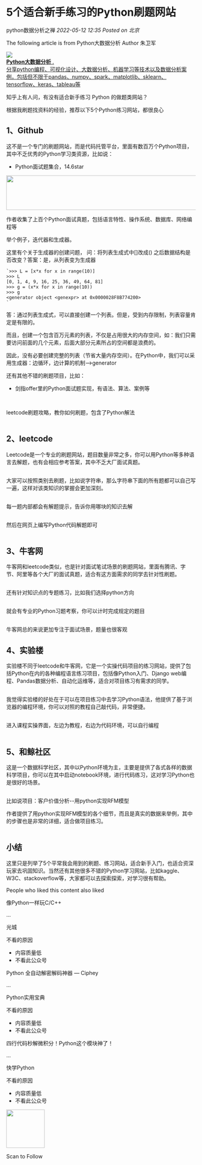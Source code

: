 # 5个适合新手练习的Python刷题网站

<a id="profileBt"></a><a id="js_name"></a>python数据分析之禅 *2022-05-12 12:35* *Posted on <a id="js_ip_wording"></a>北京*

The following article is from Python大数据分析 Author 朱卫军

<a id="copyright_info"></a>[![](../../../_resources/0_a2af312942074a459773eb27dd4bcd51.jpg)<br>**Python大数据分析** .<br>分享python编程、可视化设计、大数据分析、机器学习等技术以及数据分析案例，包括但不限于pandas、numpy、spark、matplotlib、sklearn、tensorflow、keras、tableau等](#)

知乎上有人问，有没有适合新手练习 Python 的做题类网站？

根据我刷题找资料的经验，推荐以下5个Python练习网站，都很良心

## 1、Github

这不是一个专门的刷题网站，而是代码托管平台，里面有数百万个Python项目，其中不乏优秀的Python学习类资源，比如说：

- Python面试题集合，14.6star
    

<img width="657" height="92" src="../../../_resources/640_wx_fmt_png_wxfrom_5_wx_lazy__d8dd670297a74eb09.png"/>

作者收集了上百个Python面试真题，包括语言特性、操作系统、数据库、网络编程等

举个例子，迭代器和生成器。

这里有个关于生成器的创建问题， 问：将列表生成式中\[\]改成() 之后数据结构是否改变？答案：是，从列表变为生成器

```
`>>> L = [x*x for x in range(10)]
>>> L
[0, 1, 4, 9, 16, 25, 36, 49, 64, 81]
>>> g = (x*x for x in range(10))
>>> g
<generator object <genexpr> at 0x0000028F8B774200>
`
```

答：通过列表生成式，可以直接创建一个列表。但是，受到内存限制，列表容量肯定是有限的。

而且，创建一个包含百万元素的列表，不仅是占用很大的内存空间，如：我们只需要访问前面的几个元素，后面大部分元素所占的空间都是浪费的。

因此，没有必要创建完整的列表（节省大量内存空间）。在Python中，我们可以采用生成器：边循环，边计算的机制—>generator

还有其他不错的刷题项目，比如：

- 剑指offer里的Python面试题实现，有语法、算法、案例等
    

![Image](data:image/gif;base64,iVBORw0KGgoAAAANSUhEUgAAAAEAAAABCAYAAAAfFcSJAAAADUlEQVQImWNgYGBgAAAABQABh6FO1AAAAABJRU5ErkJggg==)

![Image](data:image/gif;base64,iVBORw0KGgoAAAANSUhEUgAAAAEAAAABCAYAAAAfFcSJAAAADUlEQVQImWNgYGBgAAAABQABh6FO1AAAAABJRU5ErkJggg==)

leetcode刷题攻略，教你如何刷题，包含了Python解法

![Image](data:image/gif;base64,iVBORw0KGgoAAAANSUhEUgAAAAEAAAABCAYAAAAfFcSJAAAADUlEQVQImWNgYGBgAAAABQABh6FO1AAAAABJRU5ErkJggg==)

## 2、leetcode

Leetcode是一个专业的刷题网站，题目数量非常之多，你可以用Python等多种语言去解题，也有会相应参考答案，其中不乏大厂面试真题。

![Image](data:image/gif;base64,iVBORw0KGgoAAAANSUhEUgAAAAEAAAABCAYAAAAfFcSJAAAADUlEQVQImWNgYGBgAAAABQABh6FO1AAAAABJRU5ErkJggg==)

大家可以按照类别去刷题，比如说字符串，那么字符串下面的所有题都可以自己写一遍，这样对该类知识的掌握会更加深刻。

![Image](data:image/gif;base64,iVBORw0KGgoAAAANSUhEUgAAAAEAAAABCAYAAAAfFcSJAAAADUlEQVQImWNgYGBgAAAABQABh6FO1AAAAABJRU5ErkJggg==)

每一题内部都会有解题提示，告诉你用哪块的知识去解

![Image](data:image/gif;base64,iVBORw0KGgoAAAANSUhEUgAAAAEAAAABCAYAAAAfFcSJAAAADUlEQVQImWNgYGBgAAAABQABh6FO1AAAAABJRU5ErkJggg==)

然后在网页上编写Python代码解题即可

![Image](data:image/gif;base64,iVBORw0KGgoAAAANSUhEUgAAAAEAAAABCAYAAAAfFcSJAAAADUlEQVQImWNgYGBgAAAABQABh6FO1AAAAABJRU5ErkJggg==)

## 3、牛客网

牛客网和leetcode类似，也是针对面试笔试场景的刷题网站，里面有腾讯、字节、阿里等各个大厂的面试真题，适合有这方面需求的同学去针对性刷题。

![Image](data:image/gif;base64,iVBORw0KGgoAAAANSUhEUgAAAAEAAAABCAYAAAAfFcSJAAAADUlEQVQImWNgYGBgAAAABQABh6FO1AAAAABJRU5ErkJggg==)

还有针对知识点的专题练习，比如我们选择python方向

![Image](data:image/gif;base64,iVBORw0KGgoAAAANSUhEUgAAAAEAAAABCAYAAAAfFcSJAAAADUlEQVQImWNgYGBgAAAABQABh6FO1AAAAABJRU5ErkJggg==)

就会有专业的Python习题考察，你可以计时完成规定的题目

![Image](data:image/gif;base64,iVBORw0KGgoAAAANSUhEUgAAAAEAAAABCAYAAAAfFcSJAAAADUlEQVQImWNgYGBgAAAABQABh6FO1AAAAABJRU5ErkJggg==)

牛客网总的来说更加专注于面试场景，题量也很客观

## 4、实验楼

实验楼不同于leetcode和牛客网，它是一个实操代码项目的练习网站，提供了包括Python在内的各种编程语言练习项目，包括像Python入门、Django web编程、Pandas数据分析、自动化运维等，适合对项目练习有需求的同学。

![Image](data:image/gif;base64,iVBORw0KGgoAAAANSUhEUgAAAAEAAAABCAYAAAAfFcSJAAAADUlEQVQImWNgYGBgAAAABQABh6FO1AAAAABJRU5ErkJggg==)

我觉得实验楼的好处在于可以在项目练习中去学习Python语法，他提供了基于浏览器的编程环境，你可以对照的教程自己敲代码，非常便捷。

![Image](data:image/gif;base64,iVBORw0KGgoAAAANSUhEUgAAAAEAAAABCAYAAAAfFcSJAAAADUlEQVQImWNgYGBgAAAABQABh6FO1AAAAABJRU5ErkJggg==)

进入课程实操界面，左边为教程，右边为代码环境，可以自行编程

![Image](data:image/gif;base64,iVBORw0KGgoAAAANSUhEUgAAAAEAAAABCAYAAAAfFcSJAAAADUlEQVQImWNgYGBgAAAABQABh6FO1AAAAABJRU5ErkJggg==)

## 5、和鲸社区

这是一个数据科学社区，其中以Python环境为主，主要是提供了各式各样的数据科学项目，你可以在其中启动notebook环境，进行代码练习，这对学习Python也是很好的场景。

![Image](data:image/gif;base64,iVBORw0KGgoAAAANSUhEUgAAAAEAAAABCAYAAAAfFcSJAAAADUlEQVQImWNgYGBgAAAABQABh6FO1AAAAABJRU5ErkJggg==)

比如说项目：客户价值分析--用python实现RFM模型

作者提供了用python实现RFM模型的各个细节，而且是真实的数据来举例，其中的步骤也是非常的详细，适合做项目练习。

![Image](data:image/gif;base64,iVBORw0KGgoAAAANSUhEUgAAAAEAAAABCAYAAAAfFcSJAAAADUlEQVQImWNgYGBgAAAABQABh6FO1AAAAABJRU5ErkJggg==)

## 小结

这里只是列举了5个平常我会用到的刷题、练习网站，适合新手入门，也适合资深玩家去巩固知识。当然还有其他很多不错的Python学习网站，比如kaggle、W3C、stackoverflow等，大家都可以去探索探索，对学习很有帮助。![Image](data:image/gif;base64,iVBORw0KGgoAAAANSUhEUgAAAAEAAAABCAYAAAAfFcSJAAAADUlEQVQImWNgYGBgAAAABQABh6FO1AAAAABJRU5ErkJggg==)

People who liked this content also liked

像Python一样玩C/C++

...

光城

不看的原因

- 内容质量低
- 不看此公众号

Python 全自动解密解码神器 — Ciphey

...

Python实用宝典

不看的原因

- 内容质量低
- 不看此公众号

四行代码秒解微积分！Python这个模块神了！

...

快学Python

不看的原因

- 内容质量低
- 不看此公众号

<img width="102" height="102" src="../../../_resources/qrcode_scene_10000004_size_102___0254d958cdba4eed9.bmp"/>

Scan to Follow
